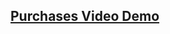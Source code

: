 ## [Purchases Video Demo](https://www.veed.io/view/36613240-9c63-4706-9531-933deac2c8c6?panel=share)